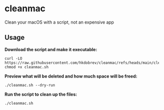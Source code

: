 # cleanmac
Clean your macOS with a script, not an expensive app

## Usage  

**Download the script and make it executable:**  
```shell  
curl -LO https://raw.githubusercontent.com/hkdobrev/cleanmac/refs/heads/main/cleanmac.sh  
chmod +x cleanmac.sh  
```  

**Preview what will be deleted and how much space will be freed:**  
```shell  
./cleanmac.sh --dry-run  
```  

**Run the script to clean up the files:**  
```shell  
./cleanmac.sh  
```
